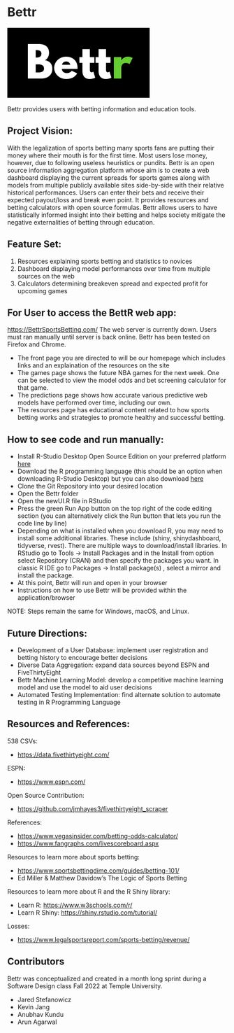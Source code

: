# Bettr

![The bettr icon](www/bettrIcon.png)


Bettr provides users with betting information and education tools.

## Project Vision:
With the legalization of sports betting many sports fans are putting their money where their mouth is for the first time. Most users lose money, however, due to following useless heuristics or pundits. Bettr is an open source information aggregation platform whose aim is to create a web dashboard displaying the current spreads for sports games along with models from multiple publicly available sites side-by-side with their relative historical performances. Users can enter their bets and receive their expected payout/loss and break even point. It provides resources and betting calculators with open source formulas. Bettr allows users to have statistically informed insight into their betting and helps society mitigate the negative externalities of betting through education.

## Feature Set:
1. Resources explaining sports betting and statistics to novices
2. Dashboard displaying model performances over time from multiple sources on the web
3. Calculators determining breakeven spread and expected profit for upcoming games

## For User to access the BettR web app:
https://BettrSportsBetting.com/
The web server is currently down. Users must ran manually until server is back online.
Bettr has been tested on Firefox and Chrome.

- The front page you are directed to will be our homepage which includes links and an explaination of the resources on the site
- The games page shows the future NBA games for the next week. One can be selected to view the model odds and bet screening calculator for that game.
- The predictions page shows how accurate various predictive web models have performed over time, including our own.
- The resources page has educational content related to how sports betting works and strategies to promote healthy and successful betting.

## How to see code and run manually:
- Install R-Studio Desktop Open Source Edition on your preferred platform [here](https://www.rstudio.com/products/rstudio/)
- Download the R programming language (this should be an option when downloading R-Studio Desktop) but you can also download [here](https://cran.r-project.org/bin/windows/base/)
- Clone the Git Repository into your desired location
- Open the Bettr folder
- Open the newUI.R file in RStudio
- Press the green Run App button on the top right of the code editing section (you can alternatively click the Run button that lets you run the code line by line)
- Depending on what is installed when you download R, you may need to install some additional libraries. These include (shiny, shinydashboard, tidyverse, rvest). There are multiple ways to download/install libraries. In RStudio go to Tools → Install Packages and in the Install from option select Repository (CRAN) and then specify the packages you want. In classic R IDE go to Packages → Install package(s) , select a mirror and install the package.
- At this point, Bettr will run and open in your browser
- Instructions on how to use Bettr will be provided within the application/browser

NOTE: Steps remain the same for Windows, macOS, and Linux.

## Future Directions:
- Development of a User Database: implement user registration and betting history to encourage better decisions 
- Diverse Data Aggregation: expand data sources beyond ESPN and FiveThirtyEight
- Bettr Machine Learning Model: develop a competitive machine learning model and use the model to aid user decisions
- Automated Testing Implementation: find alternate solution to automate testing in R Programming Language

## Resources and References:
538 CSVs: 
- https://data.fivethirtyeight.com/

ESPN:
- https://www.espn.com/ 

Open Source Contribution:
- https://github.com/jmhayes3/fivethirtyeight_scraper 

References:
- https://www.vegasinsider.com/betting-odds-calculator/ 
- https://www.fangraphs.com/livescoreboard.aspx 

Resources to learn more about sports betting: 
- https://www.sportsbettingdime.com/guides/betting-101/ 
- Ed Miller & Matthew Davidow’s The Logic of Sports Betting

Resources to learn more about R and the R Shiny library:
- Learn R: https://www.w3schools.com/r/ 
- Learn R Shiny: https://shiny.rstudio.com/tutorial/ 

Losses:
- https://www.legalsportsreport.com/sports-betting/revenue/


## Contributors
Bettr was conceptualized and created in a month long sprint during a Software Design class Fall 2022 at Temple University.
- Jared Stefanowicz
- Kevin Jang
- Anubhav Kundu
- Arun Agarwal

